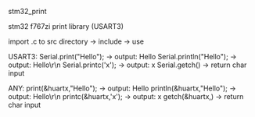 stm32_print

stm32 f767zi print library (USART3)

import .c to src directory -> include -> use

USART3:
Serial.print("Hello");  -> output: Hello
Serial.println("Hello"); -> output: Hello\r\n
Serial.printc('x'); -> output: x
Serial.getch() -> return char input

ANY:
print(&huartx,"Hello");  -> output: Hello
println(&huartx,"Hello"); -> output: Hello\r\n
printc(&huartx,'x'); -> output: x
getch(&huartx,) -> return char input